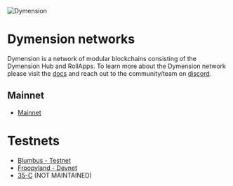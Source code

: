 ![Dymension](/static/img/background-color-logo.jpg)

# Dymension networks

Dymension is a network of modular blockchains consisting of the Dymension Hub and RollApps. To learn more about the Dymension network please visit the [docs](https://docs.dymension.xyz/) and reach out to the community/team on [discord](https://discord.gg/dymension).

## Mainnet

-   [Mainnet](/mainnet/dymension/genesis_validators.md)

# Testnets

-   [Blumbus - Testnet](/testnet/blumbus/genesis_validators.md)
-   [Froopyland - Devnet](/devnet/froopyland/genesis_validators.md)
-   [35-C](/prev-testnets/35-C/genesis_validators.md) (NOT MAINTAINED)
